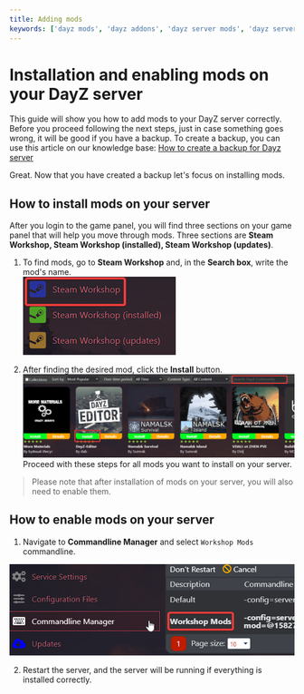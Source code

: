 ```yaml
---
title: Adding mods
keywords: ['dayz mods', 'dayz addons', 'dayz server mods', 'dayz server addons', 'dayz server workshop', 'dayz server steam workshop', 'dayz server steam workshop mods', 'dayz server steam workshop addons']
---
```

# Installation and enabling mods on your DayZ server

This guide will show you how to add mods to your DayZ server correctly.
Before you proceed following the next steps, just in case something goes wrong, it will be good if you have a backup. To create a backup, you can use this article on our knowledge base: [How to create a backup for Dayz server](/docs/games/dayz/make-backup)

Great. Now that you have created a backup let's focus on installing mods.

## How to install mods on your server

After you login to the game panel, you will find three sections on your game panel that will help you move through mods. Three sections are **Steam Workshop, Steam Workshop (installed), Steam Workshop (updates)**. 
1. To find mods, go to **Steam Workshop** and, in the **Search box**, write the mod's name.  
![Steam Workshop](images/steam-workshop.png)   

2. After finding the desired mod, click the **Install** button.  
![Search Steam Workshop Mods](images/search-steam-workshop.png)
Proceed with these steps for all mods you want to install on your server.

> Please note that after installation of mods on your server, you will also need to enable them.

## How to enable mods on your server

1. Navigate to **Commandline Manager** and select `Workshop Mods` commandline. 

![Workshop Mods Commandline](images/workshop-mods-commandline.png)

2. Restart the server, and the server will be running if everything is installed correctly. 

